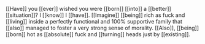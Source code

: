 [[Have]] you [[ever]] wished you were [[born]] [[into]] a [[better]] [[situation]]? I [[know]] I [[have]]. [[Imagine]] [[being]] rich as fuck and [[living]] inside a perfectly functional and 100% supportive family that [[also]] managed to foster a very strong sense of morality. [[Also]], [[being]] [[born]] hot as [[absolute]] fuck and [[turning]] heads just by [[existing]].